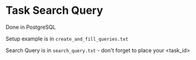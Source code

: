 
# Task Search Query

Done in PostgreSQL

Setup example is in  `create_and_fill_queries.txt`  

Search Query is in `search_query.txt`  - don't forget to place your <task_id>
